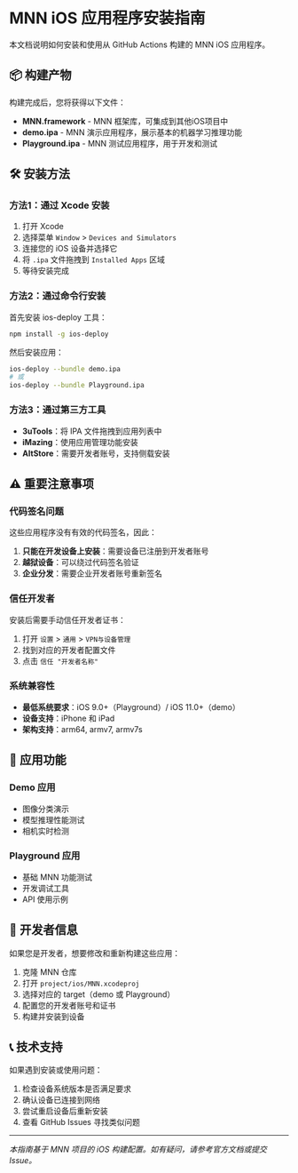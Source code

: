 # MNN iOS 应用程序安装指南

本文档说明如何安装和使用从 GitHub Actions 构建的 MNN iOS 应用程序。

## 📦 构建产物

构建完成后，您将获得以下文件：

- **MNN.framework** - MNN 框架库，可集成到其他iOS项目中
- **demo.ipa** - MNN 演示应用程序，展示基本的机器学习推理功能
- **Playground.ipa** - MNN 测试应用程序，用于开发和测试

## 🛠 安装方法

### 方法1：通过 Xcode 安装

1. 打开 Xcode
2. 选择菜单 `Window` > `Devices and Simulators`
3. 连接您的 iOS 设备并选择它
4. 将 `.ipa` 文件拖拽到 `Installed Apps` 区域
5. 等待安装完成

### 方法2：通过命令行安装

首先安装 ios-deploy 工具：
```bash
npm install -g ios-deploy
```

然后安装应用：
```bash
ios-deploy --bundle demo.ipa
# 或
ios-deploy --bundle Playground.ipa
```

### 方法3：通过第三方工具

- **3uTools**：将 IPA 文件拖拽到应用列表中
- **iMazing**：使用应用管理功能安装
- **AltStore**：需要开发者账号，支持侧载安装

## ⚠️ 重要注意事项

### 代码签名问题

这些应用程序没有有效的代码签名，因此：

1. **只能在开发设备上安装**：需要设备已注册到开发者账号
2. **越狱设备**：可以绕过代码签名验证
3. **企业分发**：需要企业开发者账号重新签名

### 信任开发者

安装后需要手动信任开发者证书：

1. 打开 `设置` > `通用` > `VPN与设备管理`
2. 找到对应的开发者配置文件
3. 点击 `信任 "开发者名称"`

### 系统兼容性

- **最低系统要求**：iOS 9.0+（Playground）/ iOS 11.0+（demo）
- **设备支持**：iPhone 和 iPad
- **架构支持**：arm64, armv7, armv7s

## 🚀 应用功能

### Demo 应用
- 图像分类演示
- 模型推理性能测试
- 相机实时检测

### Playground 应用
- 基础 MNN 功能测试
- 开发调试工具
- API 使用示例

## 🔧 开发者信息

如果您是开发者，想要修改和重新构建这些应用：

1. 克隆 MNN 仓库
2. 打开 `project/ios/MNN.xcodeproj`
3. 选择对应的 target（demo 或 Playground）
4. 配置您的开发者账号和证书
5. 构建并安装到设备

## 📞 技术支持

如果遇到安装或使用问题：

1. 检查设备系统版本是否满足要求
2. 确认设备已连接到网络
3. 尝试重启设备后重新安装
4. 查看 GitHub Issues 寻找类似问题

---

*本指南基于 MNN 项目的 iOS 构建配置。如有疑问，请参考官方文档或提交 Issue。*
